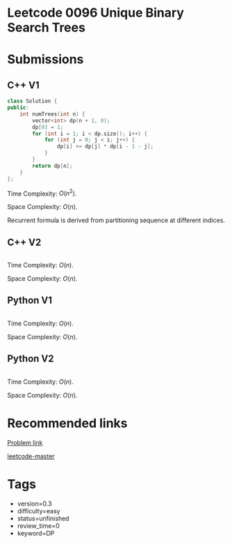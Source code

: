 # Leetcode 0096 Unique Binary Search Trees

# Submissions

## C++ V1

```C++
class Solution {
public:
    int numTrees(int n) {
        vector<int> dp(n + 1, 0);
        dp[0] = 1;
        for (int i = 1; i < dp.size(); i++) {
            for (int j = 0; j < i; j++) {
                dp[i] += dp[j] * dp[i - 1 - j];
            }
        }
        return dp[n];
    }
};
```

Time Complexity: $O(n^2)$.

Space Complexity: $O(n)$.

Recurrent formula is derived from partitioning sequence at different indices.

## C++ V2

```C++
```

Time Complexity: $O(n)$.

Space Complexity: $O(n)$.


## Python V1

```python
```

Time Complexity: $O(n)$.

Space Complexity: $O(n)$.


## Python V2

```python

```

Time Complexity: $O(n)$.

Space Complexity: $O(n)$.


# Recommended links

[Problem link](https://leetcode.com/problems/unique-binary-search-trees/description/)

[leetcode-master](https://github.com/youngyangyang04/leetcode-master/blob/master/problems/0096.%E4%B8%8D%E5%90%8C%E7%9A%84%E4%BA%8C%E5%8F%89%E6%90%9C%E7%B4%A2%E6%A0%91.md)


# Tags

- version=0.3
- difficulty=easy
- status=unfinished
- review_time=0
- keyword=DP